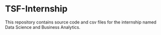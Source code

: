# TSF-Internship
This repository contains source code and csv files for the internship named Data Science and Business Analytics.
